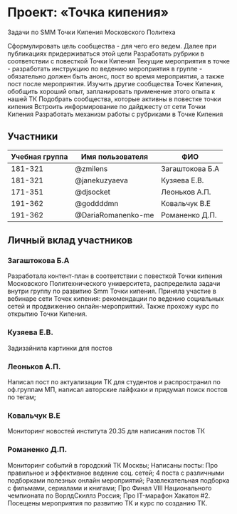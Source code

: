 # Проект: «Точка кипения»

Задачи по SMM Точки Кипения Московского Политеха

Сформулировать цель сообщества - для чего его ведем. Далее при публикациях придерживаться этой цели
Разработать рубрики в соответствии с повесткой Точки Кипения
Текущие мероприятия в точке - разработать инструкцию по ведению мероприятия в группе - обязательно должен быть анонс, пост во время мероприятия, а также пост после мероприятия.
Изучить другие сообщества Точек Кипения, обобщить хороший опыт, запланировать применение этого опыта к нашей ТК
Подобрать сообщества, которые активны в повестке точки кипения
Встроить информирование по дайджесту от сети Точки Кипения
Разработать механизм работы с рубриками в Точке Кипения


## Участники

| Учебная группа | Имя пользователя  | ФИО                      |
|----------------|-------------------|--------------------------|
| 181-321        | @zmilens          | Загаштокова Б.А          |
| 181-321        | @janekuzyaeva     | Кузяева Е.В.             |
| 171-351        | @djsocket         | Леоньков А.П.            |
| 191-362        | @goddddmn         | Ковальчук В.Е            |
| 191-362        | @DariaRomanenko-me| Романенко Д.П.           |
## Личный вклад участников

### Загаштокова Б.А 

Разработала контент-план в соответствии с повесткой Точки кипения Московского Политехнического университета, распределила задачи внутри группу по развитию Smm Точки кипения. Приняла участие в вебинаре сети Точек кипения: рекомендации по ведению социальных сетей и продвижению онлайн-мероприятий. Также прохожу курс по открытию Точки Кипения.

### Кузяева Е.В. 

Задизайнила картинки для постов

### Леоньков А.П. 

Написал пост по актуализации ТК для студентов и распространил по оф.группам МП, написал авторские лайфхаки и придумал поиск постов по тегам;

### Ковальчук В.Е

Мониторинг новостей института 20.35 для написания постов ТК

### Романенко Д.П.

Мониторинг событий в городский ТК Москвы;
Написаны посты:
  Про правильное и эффективное ведение соц. сетей;
  4 поста с различными подборками полезных онлайн мероприятий;
  Развлекательная подборка с фильмами, сериалами и книгами;
  Про Финал VIII Национального чемпионата по ВорлдСкиллз Россия;
  Про IT-марафон Хакатон #2.
Посещены мероприятия по развитию ТК и курс по созданию ТК.
  
